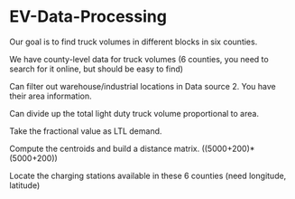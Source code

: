 # EV-Data-Processing

Our goal is to find truck volumes in different blocks in six counties.

We have county-level data for truck volumes (6 counties, you need to search for it online,
but should be easy to find)

Can filter out warehouse/industrial locations in Data source 2. You have their area
information.

Can divide up the total light duty truck volume proportional to area.

Take the fractional value as LTL demand.

Compute the centroids and build a distance matrix. ((5000+200)* (5000+200))

Locate the charging stations available in these 6 counties (need longitude, latitude)
